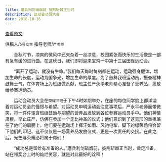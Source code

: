 ```yaml
---
title: 磨兵利剑硝烟前 披荆斩棘正当时
description: 运动会动员大会
date: 2018-10-16
---
```


[查看原文](https://www.meipian.cn/1o6k1jam)

供稿人/`5号女生`    指导老师/`严老师`

　　金秋时节，凉爽的微风中还夹杂着一丝凉意，校园紧张而快乐的生活像是一部有急有缓的进行曲。在这秋日，我们即将迎来宝鸡一中第十三届田径远动会。

　　“离开了运动，就没有生命。”我们每天每时每刻都在运动，运动强身健体，增加生命的长度，运动为国争光，增加生命的厚度。为了鼓舞我班运动员，振奋精神鼓舞士气，在体育场上为班级做贡献，班主任严永平老师精心准备了营养品，发放给参赛运动员。

　　运动会动员大会在`荣耀三班`于下午4时如期举办，在座的每位同学脸上都洋溢着对运动员会的憧憬与希望。对运动员申明运动会注意事项后，严永平老师面带微笑，将一件件饱含班级鼓励与期望的营养品发放到各位参赛运动员手中。他们神情肃穆，举止庄严，仿佛在参加一个无比神圣的仪式；他们意识到了这无形的重担落在了他们的肩膀上，他们要在运动场上挥汗如雨、风驰电掣，脚下的绿茵场将会留下他们的印记。这不仅仅是一场营养品发放仪式，更是一次责任的交接。在此之后，光芒与荣耀必将属于你们！

　　“成功总是留给有准备的人。”磨兵利剑硝烟前，披荆斩棘正当时，做足准备，站在领奖台上时的灿烂笑容，就是对此最好的诠释！
